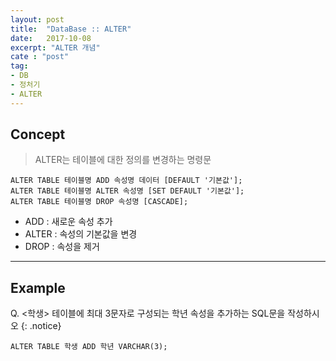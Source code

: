 ```yaml
---
layout: post
title:  "DataBase :: ALTER"
date:   2017-10-08
excerpt: "ALTER 개념"
cate : "post"
tag:
- DB
- 정처기
- ALTER
---
```


## Concept

> ALTER는 테이블에 대한 정의를 변경하는 명령문

 ```
ALTER TABLE 테이블명 ADD 속성명 데이터 [DEFAULT '기본값'];
ALTER TABLE 테이블명 ALTER 속성명 [SET DEFAULT '기본값'];
ALTER TABLE 테이블명 DROP 속성명 [CASCADE];
```    

* ADD : 새로운 속성 추가
* ALTER : 속성의 기본값을 변경
* DROP : 속성을 제거

---

## Example

 Q. <학생> 테이블에 최대 3문자로 구성되는 학년 속성을 추가하는 SQL문을 작성하시오
{: .notice}


```    
ALTER TABLE 학생 ADD 학년 VARCHAR(3);
```    

